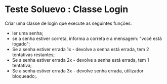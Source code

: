 
# Teste Soluevo : Classe Login

Criar uma classe de login que execute as seguintes funções:

- ler uma senha;
- se a senha estiver correta, informa a correta e a mensagem: "você está logado";
- Se a senha estiver errada 1x - devolve a senha está errada, tem 2 tentativas restantes;
- Se a senha estiver errada 2x - devolve a senha está errada, tem 1 tentativa;
- Se a senha estiver errada 3x - devolve senha errada, utilizador bloqueado;.


